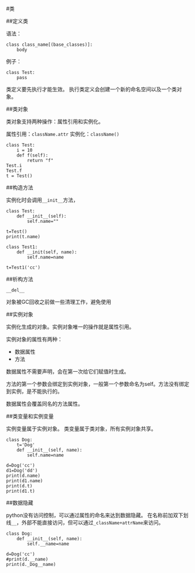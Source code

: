 #类

##定义类

语法：

```
class class_name[(base_classes)]:
    body
```

例子：

```
class Test:
    pass
```

类定义要先执行才能生效。
执行类定义会创建一个新的命名空间以及一个类对象。

##类对象

类对象支持两种操作：属性引用和实例化。

属性引用：`className.attr`
实例化：`className()`

```
class Test:
    i = 10
    def f(self):
        return "f"
Test.i
Test.f
t = Test()
```

##构造方法

实例化时会调用`__init__`方法，

```
class Test:
    def __init__(self):
        self.name=""

t=Test()
print(t.name)

class Test1:
    def __init(self, name):
        self.name=name

t=Test1('cc')
```

##析构方法

`__del__`

对象被GC回收之前做一些清理工作，避免使用


##实例对象

实例化生成的对象。实例对象唯一的操作就是属性引用。

实例对象的属性有两种：

+   数据属性
+   方法

数据属性不需要声明，会在第一次给它们赋值时生成。

方法的第一个参数会绑定到实例对象，一般第一个参数命名为self。方法没有绑定到实例，是不能执行的。

数据属性会覆盖同名的方法属性。

##类变量和实例变量

实例变量属于实例对象。
类变量属于类对象，所有实例对象共享。

```
class Dog:
    t='Dog'
    def __init__(self, name):
        self.name=name

d=Dog('cc')
d1=Dog('dd')
print(d.name)
print(d1.name)
print(d.t)
print(d1.t)
```

##数据隐藏

python没有访问控制，可以通过属性的命名来达到数据隐藏。
在名称前加双下划线`__`，外部不能直接访问，但可以通过`_className+attrName`来访问。

```
class Dog:
    def __init__(self, name):
        self.__name=name

d=Dog('cc')
#print(d.__name)
print(d._Dog__name)
```


